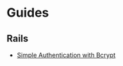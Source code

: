 # Guides

## Rails
* [Simple Authentication with Bcrypt](https://gist.github.com/thebucknerlife/10090014)
